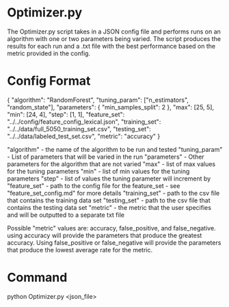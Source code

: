 # Optimizer.py

The Optimizer.py script takes in a JSON config file and performs runs on an algorithm with one or two parameters being varied. The script produces the results for each run and a .txt file with the best performance based on the metric provided in the config.

# Config Format

{ 
	"algorithm": "RandomForest",
	"tuning_param": ["n_estimators", "random_state"],
	"parameters": {
		"min_samples_split": 2
	},
	"max": [25, 5],
	"min": [24, 4],
	"step": [1, 1],
	"feature_set": "../../config/feature_config_lexical.json",
	"training_set": "../../data/full_5050_training_set.csv",
	"testing_set": "../../data/labeled_test_set.csv",
	"metric": "accuracy"
}

"algorithm"		- the name of the algorithm to be run and tested
"tuning_param"	- List of parameters that will be varied in the run
"parameters"	- Other parameters for the algorithm that are not varied
"max"			- list of max values for the tuning parameters
"min"			- list of min values for the tuning parameters
"step"			- list of values the tuning parameter will increment by
"feature_set"	- path to the config file for the feature_set - see "feature_set_config.md" for more details
"training_set"	- path to the csv file that contains the training data set
"testing_set"	- path to the csv file that contains the testing data set
"metric"		- the metric that the user specifies and will be outputted to a separate txt file

Possible "metric" values are: accuracy, false_positive, and false_negative.
using accuracy will provide the parameters that produce the greatest accuracy.
Using false_positive or false_negative will provide the parameters that produce the lowest average rate for the metric.

# Command

python Optimizer.py <json_file>
